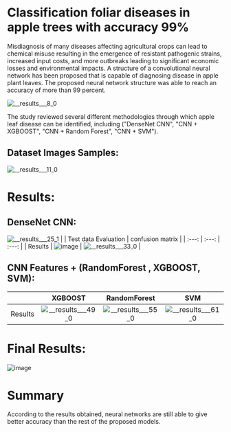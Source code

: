 # Classification foliar diseases in apple trees with accuracy 99%
Misdiagnosis of many diseases affecting agricultural crops can lead to chemical misuse resulting in the emergence of resistant pathogenic strains, increased input costs, and more outbreaks leading to significant economic losses and environmental impacts. A structure of a convolutional neural network has been proposed that is capable of diagnosing disease in apple plant leaves. The proposed neural network structure was able to reach an accuracy of more than 99 percent.

![__results___8_0](https://user-images.githubusercontent.com/108609519/193415636-3c4a14ba-5643-41d9-8338-7994221efb21.png)

The study reviewed several different methodologies through which apple leaf disease can be identified, including ("DenseNet CNN", "CNN + XGBOOST", "CNN + Random Forest", "CNN + SVM").

## Dataset Images Samples:
![__results___11_0](https://user-images.githubusercontent.com/108609519/193414704-533c1ad5-ed91-4d3c-ae67-7243dd42bb98.png)
# Results:
## DenseNet CNN:
![__results___25_1](https://user-images.githubusercontent.com/108609519/193414960-04fd8092-8986-4609-a67f-dcba9c576623.png) 
|  | Test data Evaluation    | confusion matrix    |
| :---:   | :---: | :---: |
| Results | ![image](https://user-images.githubusercontent.com/108609519/193414988-40893805-5762-468c-a110-c7b235cdce16.png)   | ![__results___33_0](https://user-images.githubusercontent.com/108609519/193415340-6d9b207e-1ea8-4c9f-a3cd-3fe2d4f64266.png)   |

## CNN Features + (RandomForest , XGBOOST, SVM):
|  | XGBOOST    | RandomForest    | SVM    |
| :---:   | :---: | :---: | :---: |
| Results | ![__results___49_0](https://user-images.githubusercontent.com/108609519/193415508-cae2bb2a-e664-48d6-9f40-016824bfd123.png)   | ![__results___55_0](https://user-images.githubusercontent.com/108609519/193415531-bca47070-da98-4f87-951e-7c187b234b95.png)   | ![__results___61_0](https://user-images.githubusercontent.com/108609519/193415544-bfd37428-32c5-4e3a-b8a0-93a949317d7d.png)   |
# Final Results:

![image](https://user-images.githubusercontent.com/108609519/193415591-aaeb9a10-a31e-41eb-af78-b884ab622ba6.png)

# Summary

According to the results obtained, neural networks are still able to give better accuracy than the rest of the proposed models.
